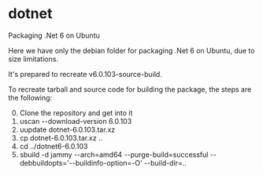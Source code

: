 # dotnet
Packaging .Net 6 on Ubuntu

Here we have only the debian folder for packaging .Net 6 on Ubuntu, due to size limitations.

It's prepared to recreate v6.0.103-source-build.

To recreate tarball and source code for building the package, the steps are the following:

0. Clone the repository and get into it
1. uscan --download-version 6.0.103
2. uupdate dotnet-6.0.103.tar.xz
3. cp dotnet-6.0.103.tar.xz ..
4. cd ../dotnet6-6.0.103
5. sbuild -d jammy --arch=amd64  --purge-build=successful --debbuildopts='--buildinfo-option=-O' --build-dir=..
